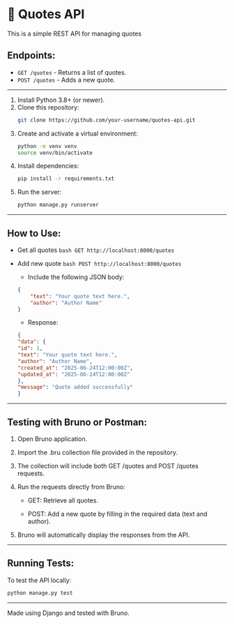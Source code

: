 #  📝 Quotes API

This is a simple REST API for managing quotes

## Endpoints:

- `GET /quotes` - Returns a list of quotes.
- `POST /quotes` - Adds a new quote.

---

1. Install Python 3.8+ (or newer).
2. Clone this repository:
    ```bash
    git clone https://github.com/your-username/quotes-api.git
    ```
3. Create and activate a virtual environment:
    ```bash
    python -m venv venv  
    source venv/bin/activate
    ```
4. Install dependencies:
    ```bash
    pip install -r requirements.txt
    ```
5. Run the server:
    ```bash
    python manage.py runserver
    ```

---

## How to Use:

- Get all quotes
```bash GET http://localhost:8000/quotes ```
- Add new quote
```bash POST http://localhost:8000/quotes ```

    - Include the following JSON body:
    ```json
    {
        "text": "Your quote text here.",
        "author": "Author Name"
    }
    ```


    - Response:
    ```json
    {
  "data": {
    "id": 1,
    "text": "Your quote text here.",
    "author": "Author Name",
    "created_at": "2025-06-24T12:00:00Z",
    "updated_at": "2025-06-24T12:00:00Z"
  },
  "message": "Quote added successfully"
    }
    ```

---

## Testing with Bruno or Postman:

1. Open Bruno application.

2. Import the .bru collection file provided in the repository.

3. The collection will include both GET /quotes and POST /quotes requests.

4. Run the requests directly from Bruno:

    - GET: Retrieve all quotes.

    - POST: Add a new quote by filling in the required data (text and author).

5. Bruno will automatically display the responses from the API.

---

## Running Tests:

To test the API locally:
```bash
python manage.py test
```


---

Made using Django and tested with Bruno.
